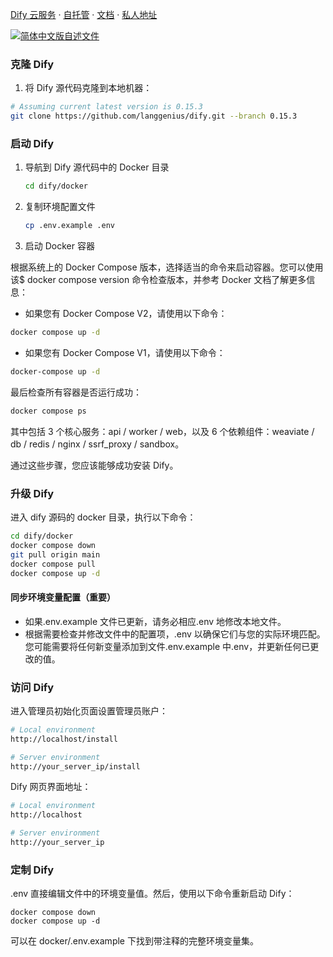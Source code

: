 [Dify 云服务](https://cloud.dify.ai) ·
[自托管](https://docs.dify.ai/getting-started/install-self-hosted) ·
[文档](https://docs.dify.ai) ·
[私人地址](https://github.com/17371/dify-1737)

[![简体中文版自述文件](https://img.shields.io/badge/简体中文-d9d9d9)](./README_CN.md)

### 克隆 Dify

1. 将 Dify 源代码克隆到本地机器：

```bash
# Assuming current latest version is 0.15.3
git clone https://github.com/langgenius/dify.git --branch 0.15.3
```

### 启动 Dify

1. 导航到 Dify 源代码中的 Docker 目录

   ```bash
   cd dify/docker
   ```

2. 复制环境配置文件

   ```bash
   cp .env.example .env
   ```

3. 启动 Docker 容器

根据系统上的 Docker Compose 版本，选择适当的命令来启动容器。您可以使用该$ docker compose version 命令检查版本，并参考 Docker 文档了解更多信息：

- 如果您有 Docker Compose V2，请使用以下命令：

```bash
docker compose up -d
```

- 如果您有 Docker Compose V1，请使用以下命令：

```bash
docker-compose up -d
```

最后检查所有容器是否运行成功：

```bash
docker compose ps
```

其中包括 3 个核心服务：api / worker / web，以及 6 个依赖组件：weaviate / db / redis / nginx / ssrf_proxy / sandbox。

通过这些步骤，您应该能够成功安装 Dify。

### 升级 Dify

进入 dify 源码的 docker 目录，执行以下命令：

```bash
cd dify/docker
docker compose down
git pull origin main
docker compose pull
docker compose up -d
```

#### 同步环境变量配置（重要）

- 如果.env.example 文件已更新，请务必相应.env 地修改本地文件。
- 根据需要检查并修改文件中的配置项，.env 以确保它们与您的实际环境匹配。您可能需要将任何新变量添加到文件.env.example 中.env，并更新任何已更改的值。

### 访问 Dify

进入管理员初始化页面设置管理员账户：

```bash
# Local environment
http://localhost/install

# Server environment
http://your_server_ip/install
```

Dify 网页界面地址：

```bash
# Local environment
http://localhost

# Server environment
http://your_server_ip
```

### 定制 Dify

.env 直接编辑文件中的环境变量值。然后，使用以下命令重新启动 Dify：

```
docker compose down
docker compose up -d
```

可以在 docker/.env.example 下找到带注释的完整环境变量集。
